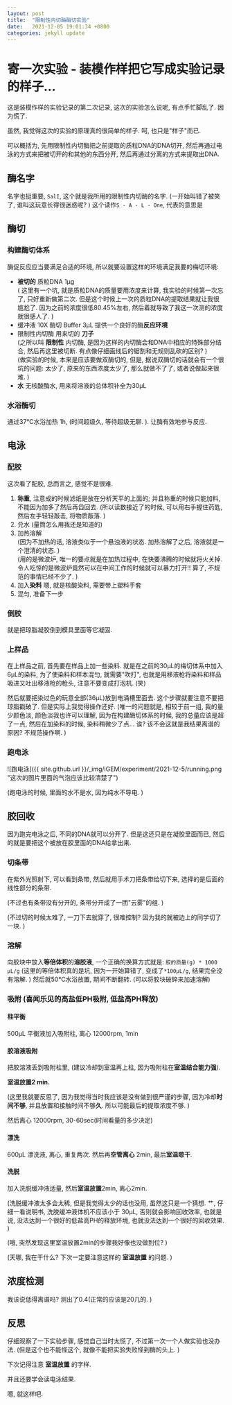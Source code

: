 ```yaml
---
layout: post
title:  "限制性内切酶酶切实验"
date:   2021-12-05 19:01:34 +0800
categories: jekyll update
---
```

# 寄一次实验 - 装模作样把它写成实验记录的样子...
这是装模作样的实验记录的第二次记录, 这次的实验怎么说呢, 有点手忙脚乱了. 
因为慌了. 

虽然, 我觉得这次的实验的原理真的很简单的样子. 呵, 也只是"样子"而已. 

可以概括为, 先用限制性内切酶把之前提取的质粒DNA的DNA切开, 
然后再通过电泳的方式来把被切开的和其他的东西分开, 
然后再通过分离的方式来提取出DNA. 

## 酶名字
名字也挺重要, `SalI`, 这个就是我所用的限制性内切酶的名字. 
(一开始叫错了被笑了, 谁叫这玩意长得很迷惑呢? )
这个读作`S - A - L - One`, 代表的意思是

## 酶切
### 构建酶切体系
酶促反应应当要满足合适的环境, 所以就要设置这样的环境满足我要的梅切环境: 
* **被切的** 质粒DNA 1μg   
  ( 这里有一个坑, 就是质粒DNA的质量要用浓度来计算, 我实验的时候第一次忘了, 
  只好重新做第二次. 但是这个时候上一次的质粒DNA的提取结果就让我很尴尬了. 
  因为之前的浓度很低80.45%左右, 然后着就导致了我这一次测的浓度就很感人了. )
* 缓冲液 10X 酶切 Buffer 3μL 提供一个良好的酶**反应环境**
* 限制性内切酶 用来切的 **刀子**    
  (之所以叫 **限制性** 内切酶, 是因为这样的内切酶会和DNA中相应的特殊部分结合, 
  然后再这里被切断. 有点像仔细画线后的锯割和无规则乱砍的区别? )   
  (做实验的时候, 本来是应该要做双酶切的, 但是, 
  据说双酶切的话就会有一个很坑的问题: 太少了, 原来的东西浓度太少了, 
  那么就做不了了, 或者说做起来很难. )
* **水** 无核酸酶水, 用来将溶液的总体积补全为30μL

### 水浴酶切
通过37℃水浴加热 1h, (时间超级久, 等待超级无聊. ). 让酶有效地参与反应. 

## 电泳
### 配胶
这次看了配胶, 总而言之, 感觉不是很难. 

1. **称重**, 注意成的时候滤纸是放在分析天平的上面的; 
   并且称重的时候只能加料, 不能因为加多了然后再舀回去. 
   (所以读数接近了的时候, 可以用右手握住药匙, 然后左手轻轻敲击, 
   将物质敲落. )
2. 兑水 (量筒怎么用我还是知道的)
3. 加热溶解   
   (因为不加热的话, 溶液类似于一个悬浊液的状态. 
   加热溶解了之后, 溶液就是一个澄清的状态. )    
   (用的是微波炉, 唯一的要点就是在加热过程中, 在快要沸腾的时候就将火关掉. 
   令人吃惊的是微波炉竟然可以在中间工作的时候就可以暴力打开!! 算了, 
   不规范的事情已经不少了. )
4. 加入**染料** 嗯, 就是核酸染料, 需要带上塑料手套
5. 混匀, 准备下一步

### 倒胶
就是把琼脂凝胶倒到模具里面等它凝固. 

### 上样品
在上样品之前, 首先要在样品上加一些染料. 
就是在之前的30μL的梅切体系中加入6μL的染料, 
为了使染料和样本混匀, 就需要"吹打", 
也就是用移液枪将染料和样品吸进又吐出移液枪的枪头, 
注意不要变成打泡机. (笑)

然后就要把染过色的玩意全部(36μL)放到电涌槽里面去. 
这个步骤就要注意不要把琼脂戳破了. 但是实际上我觉得操作还好. 
(唯一的问题就是, 相较于前一组, 我的量少颜色淡, 颜色淡我也许可以理解, 
因为在构建酶切体系的时候, 我的总量应该是超了一点, 然后在加染料的时候, 
染料稍微少了点... 诶? 该不会这就是我结果离谱的原因? 不规范操作啊. )

### 跑电泳
![跑电泳]({{ site.github.url }}/_img/iGEM/experiment/2021-12-5/running.png "这次的图片里面的气泡应该比较清楚了")

(跑电泳的时候, 里面的水不是水, 因为纯水不导电. )

## 胶回收
因为跑完电泳之后, 不同的DNA就可以分开了. 但是这还只是在凝胶里面而已, 
然后的就是要把这个被放在胶里面的DNA给拿出来. 

### 切条带
在紫外光照射下, 可以看到条带, 然后就用手术刀把条带给切下来, 
选择的是后面的线性部分的条带. 

(不过也有条带没有分开的, 条带分开成了一团"云雾"的组. )

(不过切的时候太难了, 一刀下去就穿了, 很难控制? 
因为我的就被边上的同学切了一块. )

### 溶解
向胶块中放入**等倍体积**的**溶胶液**, 一个正确的换算方式就是: 
`胶的质量(g) * 1000 μL/g` (这里的等倍体积真的是坑, 
因为一开始算错了, 变成了`*100μL/g`, 结果完全没有溶解. )
然后就50℃水浴放置, 期间不断翻转. (可以将胶块破碎来加速溶解)

### 吸附 (喜闻乐见的高盐低PH吸附, 低盐高PH释放)
#### 柱平衡
500μL 平衡液加入吸附柱, 离心 12000rpm, 1min

#### 胶溶液吸附
把胶溶液丢到吸附柱里, (建议冷却到室温再上柱, 因为吸附柱在**室温结合能力强**).

**室温放置2 min.**

(这里我就要反思了, 因为我觉得当时我应该是没有做到很严谨的步骤, 
因为冷却**时间不够**, 并且放置和接触时间不够**久**. 
所以可能最后的提取浓度不够. )

然后离心 12000rpm, 30-60sec(时间看量的多少决定)

#### 漂洗
600μL 漂洗液, 离心, 重复两次. 
然后再**空管离心** 2min, 最后**室温晾干**. 

#### 洗脱
加入洗脱缓冲液适量, 然后**室温放置**2min, 离心2min. 

(洗脱缓冲液太多会太稀, 但是我觉得太少的话也没用, 虽然这只是一个猜想. 
艹, 仔细一看说明书, 洗脱缓冲液体机不应该小于 30μL, 
否则就会影响回收效率, 也就是说, 没法达到一个很好的低盐高PH的释放环境, 
也就没法达到一个很好的回收效果. )

(哦, 突然发现这里室温放置2min的步骤我好像也没做到位? )

(天哪, 我在干什么? 下次一定要注意这样的 **室温放置** 的问题. )

## 浓度检测
我该说低得离谱吗? 测出了0.4(正常的应该是20几的. )

## 反思
仔细观察了一下实验步骤, 感觉自己当时太慌了, 不过第一次一个人做实验也没办法. 
(但是这个也不能怪这个, 就像不能把实验失败怪到酶的头上. )

下次记得注意 **室温放置** 的字样. 

并且还要学会读电泳结果. 

嗯, 就这样吧. 